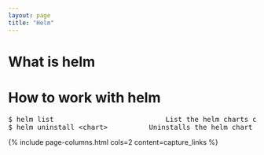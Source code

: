 ```yaml
---
layout: page
title: "Helm"
---
```


# What is helm

# How to work with helm

<pre>
$ helm list                           List the helm charts currently in use
$ helm uninstall &#60;chart&#62;          Uninstalls the helm chart from Kubernetes or Openshift
</pre>

{% include page-columns.html cols=2 content=capture_links %}
